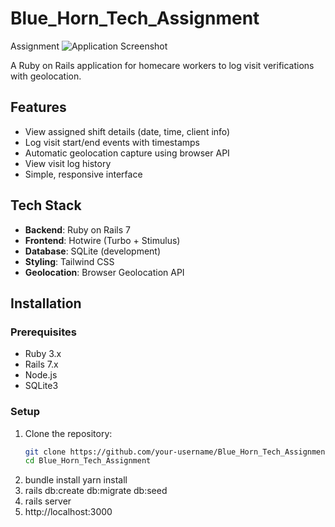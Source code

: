 # Blue_Horn_Tech_Assignment
Assignment
![Application Screenshot](public/screenshot.png)

A Ruby on Rails application for homecare workers to log visit verifications with geolocation.

## Features

- View assigned shift details (date, time, client info)
- Log visit start/end events with timestamps
- Automatic geolocation capture using browser API
- View visit log history
- Simple, responsive interface

## Tech Stack

- **Backend**: Ruby on Rails 7
- **Frontend**: Hotwire (Turbo + Stimulus)
- **Database**: SQLite (development)
- **Styling**: Tailwind CSS
- **Geolocation**: Browser Geolocation API

## Installation

### Prerequisites
- Ruby 3.x
- Rails 7.x
- Node.js
- SQLite3

### Setup
1. Clone the repository:
   ```bash
   git clone https://github.com/your-username/Blue_Horn_Tech_Assignment.git
   cd Blue_Horn_Tech_Assignment
   
2. bundle install
   yarn install
3. rails db:create db:migrate db:seed
4. rails server
5. http://localhost:3000

